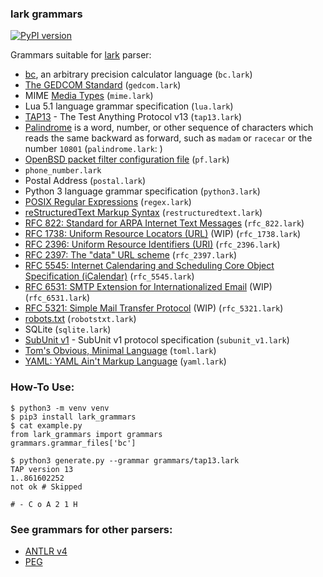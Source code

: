 ### lark grammars

[![PyPI version](https://badge.fury.io/py/lark-grammars.svg)](https://badge.fury.io/py/lark-grammars)

Grammars suitable for [lark](https://github.com/lark-parser/lark) parser:

- [bc](https://man.openbsd.org/bc), an arbitrary precision calculator language (```bc.lark```)
- [The GEDCOM Standard](http://user.it.uu.se/~andersa/gedcom/) (```gedcom.lark```)
- MIME [Media Types](https://www.iana.org/assignments/media-types/media-types.xhtml) (```mime.lark```)
- Lua 5.1 language grammar specification (```lua.lark```)
- [TAP13](https://testanything.org/tap-version-13-specification.html) - The Test Anything Protocol v13 (```tap13.lark```)
- [Palindrome](https://en.wikipedia.org/wiki/Palindrome) is a word, number, or
  other sequence of characters which reads the same backward as forward, such
  as ```madam``` or ```racecar``` or the number ```10801```
  (```palindrome.lark```: )
- [OpenBSD packet filter configuration file](https://man.openbsd.org/pf.conf) (```pf.lark```)
- ```phone_number.lark```
- Postal Address (```postal.lark```)
- Python 3 language grammar specification (```python3.lark```)
- [POSIX Regular Expressions](http://pubs.opengroup.org/onlinepubs/9699919799/basedefs/V1_chap09.html) (```regex.lark```)
- [reStructuredText Markup Syntax](https://docutils.sourceforge.io/rst.html) (```restructuredtext.lark```)
- [RFC 822: Standard for ARPA Internet Text Messages](https://www.ietf.org/rfc/rfc822.txt) (```rfc_822.lark```)
- [RFC 1738: Uniform Resource Locators (URL)](https://www.ietf.org/rfc/rfc1738.txt) (WIP) (```rfc_1738.lark```)
- [RFC 2396: Uniform Resource Identifiers (URI)](https://www.ietf.org/rfc/rfc2396.txt) (```rfc_2396.lark```)
- [RFC 2397: The "data" URL scheme](https://tools.ietf.org/html/rfc2397) (```rfc_2397.lark```)
- [RFC 5545: Internet Calendaring and Scheduling Core Object Specification (iCalendar)](https://tools.ietf.org/html/rfc5545) (```rfc_5545.lark```)
- [RFC 6531: SMTP Extension for Internationalized Email](https://tools.ietf.org/html/rfc6531) (WIP) (```rfc_6531.lark```)
- [RFC 5321: Simple Mail Transfer Protocol](https://tools.ietf.org/html/rfc5321) (WIP) (```rfc_5321.lark```)
- [robots.txt](http://www.robotstxt.org/robotstxt.html) (```robotstxt.lark```)
- SQLite (```sqlite.lark```)
- [SubUnit v1](https://github.com/testing-cabal/subunit) - SubUnit v1 protocol specification (```subunit_v1.lark```)
- [Tom's Obvious, Minimal Language](https://github.com/toml-lang/toml) (```toml.lark```)
- [YAML: YAML Ain't Markup Language](https://yaml.org) (```yaml.lark```)

### How-To Use:

```
$ python3 -m venv venv
$ pip3 install lark_grammars
$ cat example.py
from lark_grammars import grammars                     
grammars.grammar_files['bc'] 

$ python3 generate.py --grammar grammars/tap13.lark
TAP version 13
1..861602252
not ok # Skipped

# - C o A 2 1 H
```

### See grammars for other parsers:

- [ANTLR v4](https://github.com/antlr/grammars-v4)
- [PEG](https://github.com/PhilippeSigaud/Pegged/wiki/Grammar-Examples)
